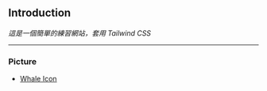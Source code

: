 ## Introduction

_這是一個簡單的練習網站，套用 Tailwind CSS_

---

### Picture

- [Whale Icon](https://www.flaticon.com/free-icon/whale_4054465?term=whale&page=1&position=34&page=1&position=34&related_id=4054465&origin=tag#)
